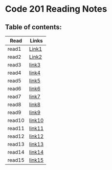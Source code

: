 # Code 201 Reading Notes
## Table of contents:
| Read | Links |
|-------|-------|
|read1  |[Link1](https://saleem-ux.github.io/201-Reading-Notes/class-01)|
|read2  |[Link2](https://saleem-ux.github.io/201-Reading-Notes/class-02)|
|read3  |[link3](https://saleem-ux.github.io/201-Reading-Notes/class-03)|
|read4  |[link4](https://saleem-ux.github.io/201-Reading-Notes/class-05)|
|read5  |[link5](https://saleem-ux.github.io/201-Reading-Notes/class-05)|
|read6  |[link6]()|
|read7  |[link7]()|
|read8  |[link8]()|
|read9  |[link9]()|
|read10 |[link10]()|
|read11 |[link11]()|
|read12 |[link12]()|
|read13 |[link13]()|
|read14 |[link14]()|
|read15 |[link15]()|
